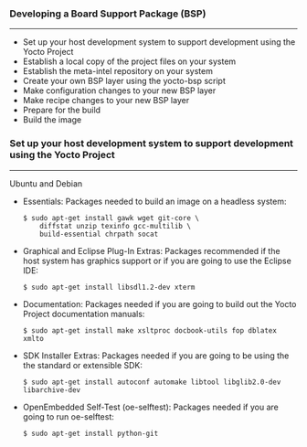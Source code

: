 ### Developing a Board Support Package (BSP)
---
  - Set up your host development system to support development using the Yocto Project
  - Establish a local copy of the project files on your system
  - Establish the meta-intel repository on your system
  - Create your own BSP layer using the yocto-bsp script
  - Make configuration changes to your new BSP layer
  - Make recipe changes to your new BSP layer
  - Prepare for the build
  - Build the image

### Set up your host development system to support development using the Yocto Project
---
  Ubuntu and Debian
  - Essentials: Packages needed to build an image on a headless system:
    ```
    $ sudo apt-get install gawk wget git-core \
        diffstat unzip texinfo gcc-multilib \
        build-essential chrpath socat
    ```
  - Graphical and Eclipse Plug-In Extras: Packages recommended if the host system has graphics support or if you are going to use the Eclipse IDE:
    ```
    $ sudo apt-get install libsdl1.2-dev xterm
    ```
  - Documentation: Packages needed if you are going to build out the Yocto Project documentation manuals:
    ```
    $ sudo apt-get install make xsltproc docbook-utils fop dblatex xmlto
    ```
  - SDK Installer Extras: Packages needed if you are going to be using the the standard or extensible SDK:
    ```
    $ sudo apt-get install autoconf automake libtool libglib2.0-dev libarchive-dev
    ```
  - OpenEmbedded Self-Test (oe-selftest): Packages needed if you are going to run oe-selftest:
    ```
    $ sudo apt-get install python-git
    ```

